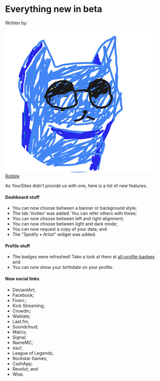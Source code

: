 # Everything new in beta

Written by: <img src="../.gitbook/assets/contributors/robskan.png" data-size="line"> [Robbie](../about/contributors.md#robskan-project-lead)

As YourSitee didn't provide us with one, here is a list of new features:

#### Dashboard stuff

* You can now choose between a banner or background style;
* The tab 'invites' was added. You can refer others with these;
* You can now choose between left and right alignment;
* You can now choose between light and dark mode;
* You can now request a copy of your data; and
* The "Spotify • Artist" widget was added.

#### Profile stuff

* The badges were refreshed! Take a look at them at [all-profile-badges](../faq/all-profile-badges/ "mention") and
* You can now show your birthdate on your profile.

#### New social links

* DeviantArt;
* Facebook;
* Fiverr.;
* Kick Streaming;
* Crowdin;
* Weblate;
* Last.fm;
* Soundcloud;
* Matrix;
* Signal;
* NameMC;
* osu!;
* League of Legends;
* Rockstar Games;
* CashApp;
* Revolut; and
* Wise.
